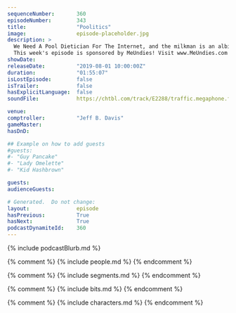 ```yaml
---
sequenceNumber:       360
episodeNumber:        343
title:                "Poolitics"
image:                episode-placeholder.jpg
description: >
  We Need A Pool Dietician For The Internet, and the milkman is an albino. With special guests Brandon Johnson and Steve Levy! Featuring Dan Harmon, Jeff Bryan Davis, Spencer Crittenden, Brandon Johnson and Steve Levy.
  This week's episode is sponsored by MeUndies! Visit www.MeUndies.com and get 15% off your first pair plus free shipping with code HARMONTOWN
showDate:             
releaseDate:          "2019-08-01 10:00:00Z"
duration:             "01:55:07"
isLostEpisode:        false
isTrailer:            false
hasExplicitLanguage:  false
soundFile:            https://chtbl.com/track/E2288/traffic.megaphone.fm/STA9877914292.mp3?updated=1596586024

venue:                
comptroller:          "Jeff B. Davis"
gameMaster:           
hasDnD:               

## Example on how to add guests
#guests:
#- "Guy Pancake"
#- "Lady Omelette"
#- "Kid Hashbrown"

guests:
audienceGuests:

# Generated.  Do not change:
layout:               episode
hasPrevious:          True
hasNext:              True
podcastDynamiteId:    360
---
```


{% include podcastBlurb.md %}

{% comment %}
{% include people.md %}
{% endcomment %}

{% comment %}
{% include segments.md %}
{% endcomment %}

{% comment %}
{% include bits.md %}
{% endcomment %}

{% comment %}
{% include characters.md %}
{% endcomment %}
